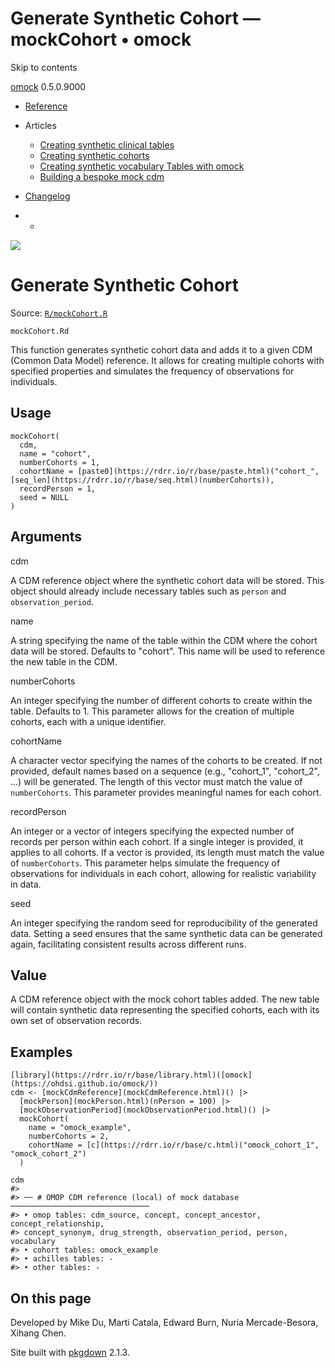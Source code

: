 # Generate Synthetic Cohort — mockCohort • omock

Skip to contents

[omock](../index.html) 0.5.0.9000

  * [Reference](../reference/index.html)
  * Articles
    * [Creating synthetic clinical tables](../articles/a01_Creating_synthetic_clinical_tables.html)
    * [Creating synthetic cohorts](../articles/a02_Creating_synthetic_cohorts.html)
    * [Creating synthetic vocabulary Tables with omock](../articles/a03_Creating_a_synthetic_vocabulary.html)
    * [Building a bespoke mock cdm](../articles/a04_Building_a_bespoke_mock_cdm.html)
  * [Changelog](../news/index.html)


  *   * [](https://github.com/ohdsi/omock/)



![](../logo.png)

# Generate Synthetic Cohort

Source: [`R/mockCohort.R`](https://github.com/ohdsi/omock/blob/main/R/mockCohort.R)

`mockCohort.Rd`

This function generates synthetic cohort data and adds it to a given CDM (Common Data Model) reference. It allows for creating multiple cohorts with specified properties and simulates the frequency of observations for individuals.

## Usage
    
    
    mockCohort(
      cdm,
      name = "cohort",
      numberCohorts = 1,
      cohortName = [paste0](https://rdrr.io/r/base/paste.html)("cohort_", [seq_len](https://rdrr.io/r/base/seq.html)(numberCohorts)),
      recordPerson = 1,
      seed = NULL
    )

## Arguments

cdm
    

A CDM reference object where the synthetic cohort data will be stored. This object should already include necessary tables such as `person` and `observation_period`.

name
    

A string specifying the name of the table within the CDM where the cohort data will be stored. Defaults to "cohort". This name will be used to reference the new table in the CDM.

numberCohorts
    

An integer specifying the number of different cohorts to create within the table. Defaults to 1. This parameter allows for the creation of multiple cohorts, each with a unique identifier.

cohortName
    

A character vector specifying the names of the cohorts to be created. If not provided, default names based on a sequence (e.g., "cohort_1", "cohort_2", ...) will be generated. The length of this vector must match the value of `numberCohorts`. This parameter provides meaningful names for each cohort.

recordPerson
    

An integer or a vector of integers specifying the expected number of records per person within each cohort. If a single integer is provided, it applies to all cohorts. If a vector is provided, its length must match the value of `numberCohorts`. This parameter helps simulate the frequency of observations for individuals in each cohort, allowing for realistic variability in data.

seed
    

An integer specifying the random seed for reproducibility of the generated data. Setting a seed ensures that the same synthetic data can be generated again, facilitating consistent results across different runs.

## Value

A CDM reference object with the mock cohort tables added. The new table will contain synthetic data representing the specified cohorts, each with its own set of observation records.

## Examples
    
    
    [library](https://rdrr.io/r/base/library.html)([omock](https://ohdsi.github.io/omock/))
    cdm <- [mockCdmReference](mockCdmReference.html)() |>
      [mockPerson](mockPerson.html)(nPerson = 100) |>
      [mockObservationPeriod](mockObservationPeriod.html)() |>
      mockCohort(
        name = "omock_example",
        numberCohorts = 2,
        cohortName = [c](https://rdrr.io/r/base/c.html)("omock_cohort_1", "omock_cohort_2")
      )
    
    cdm
    #> 
    #> ── # OMOP CDM reference (local) of mock database ───────────────────────────────
    #> • omop tables: cdm_source, concept, concept_ancestor, concept_relationship,
    #> concept_synonym, drug_strength, observation_period, person, vocabulary
    #> • cohort tables: omock_example
    #> • achilles tables: -
    #> • other tables: -
    

## On this page

Developed by Mike Du, Marti Catala, Edward Burn, Nuria Mercade-Besora, Xihang Chen.

Site built with [pkgdown](https://pkgdown.r-lib.org/) 2.1.3.
